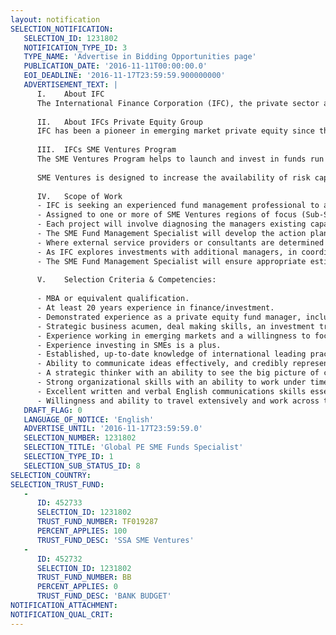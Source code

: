 ```yaml
---
layout: notification
SELECTION_NOTIFICATION: 
   SELECTION_ID: 1231802
   NOTIFICATION_TYPE_ID: 3
   TYPE_NAME: 'Advertise in Bidding Opportunities page'
   PUBLICATION_DATE: '2016-11-11T00:00:00.0'
   EOI_DEADLINE: '2016-11-17T23:59:59.900000000'
   ADVERTISEMENT_TEXT: |
      I.	About IFC 
      The International Finance Corporation (IFC), the private sector arm of the World Bank Group, is a global leader, investor and advisor committed to projects in its developing member countries that reduce extreme poverty and boost shared prosperity.  IFC finances private sector investments, mobilizes capital in the international financial markets, helps clients improve social and environmental sustainability, and provides technical assistance and advice to businesses and governments in the developing world. IFC creates opportunity for people to escape poverty and improve their livesby providing financing to help businesses employ more people and provide essential services, mobilizing capital from others, and providing risk capital and advisory to ensure scalable and sustainable development. Holding a $50 billion portfolio touching almost every major industry, IFC reaches millions of people in more than 100 countries, creating jobs, raising living standards and building a better future to support the World Bank Group's twin goals: ending extreme poverty and boosting shared prosperity.
      
      II.	About IFCs Private Equity Group 
      IFC has been a pioneer in emerging market private equity since the late 1980s, helping it grow from a nascent market to a mainstream asset class.  Today IFC is one of the largest investors in the industry. Total private equity investment in emerging markets stands at approximately $320 billion  more than ever before, yet still just a tiny fraction of the $2.7 trillion global total. Building the industry further is a key part of IFCs mandate of supporting private sector development and promoting the development of strong local fund managers which provide risk capital to private companies, thereby spurring economic growth.  IFCs fund strategy focuses on investing in growth equity and venture capital funds across all emerging market regions, and IFC has a targeted program (SME Ventures) to develop such funds in frontier markets and fragile and conflict affected countries.
      
      III.	IFCs SME Ventures Program
      The SME Ventures Program helps to launch and invest in funds run by emerging fund managers which provide risk capital to small and medium enterprises (SMEs). The Program combines investment in funds with advisory services to fund managers as well as technical assistance to SMEs in the funds portfolios.  The program is focused on fragile and conflict-affected countries , as well as other frontier markets (mainly International Development Agency (IDA) borrower countries ). The Program has invested in five funds in its Initial Phase and is being expanded.   
      
      SME Ventures is designed to increase the availability of risk capital to SMEs in difficult markets through the development of strong locally-based fund managers.  The Programs advisory component combines capacity building services and dissemination of best practices to strengthen managers investment and operational capabilities, and covers all aspects of fund management, including strategy, operational setup, corporate governance, environmental and social management systems, and portfolio management through exit.  The technical assistance component is designed to enable fund managers to provide value addition to the SMEs in the fund portfolios. 
      
      IV.	Scope of Work
      - IFC is seeking an experienced fund management professional to actively advise and guide the emerging fund managers within the SME Ventures Program. This SME Fund Management Specialist role is to be on a Consultancy basis, capped at 180 days per year, with the potential to be renewed annually. 
      - Assigned to one or more of SME Ventures regions of focus (Sub-Saharan Africa, East & South Asia, Middle East and North Africa, or Latin America), the SME Fund Management Specialist will design and implement the manager capacity-building projects aimed at enhancing the skills and capabilities of the identified SME Ventures fund managers. 
      - Each project will involve diagnosing the managers existing capacity levels across the various aspects of fund management, including strategy, organizational structure, business development, client acquisition, investment due diligence, portfolio management, exit planning, and back-office operations. It also entails creating and executing an action plan to address each managers capacity-building needs, either through direct mentoring by the SME Fund Management Specialist or enlisting other service providers.
      - The SME Fund Management Specialist will develop the action plan in collaboration with the SME Ventures advisory staff and drawing on deep knowledge of international standards and practices. The IFC Funds team will also provide support where needed.
      - Where external service providers or consultants are determined to be necessary for the capacity-building project (e.g., for financial management systems), the SME Fund Management Specialist will help select and supervise these consultants while delivering their assigned scope of work.
      - As IFC explores investments with additional managers, in coordination with the IFC Funds team, the SME Fund Management Specialist will help, on occasion, with the due diligence of prospective fund managers.
      - The SME Fund Management Specialist will ensure appropriate estimation and utilization of budgeted resources for projects and will assist the SME Ventures team in obtaining relevant information from the field operations to facilitate reporting to existing and prospective donors to the Program.
      
      V.	Selection Criteria & Competencies:
      
      - MBA or equivalent qualification.
      - At least 20 years experience in finance/investment.
      - Demonstrated experience as a private equity fund manager, including experience with strategy, business development, client acquisition, investment due diligence, portfolio management, exit planning, fund structure, and back-office operations.
      - Strategic business acumen, deal making skills, an investment track record, and strong operational hands-on skills are highly desirable. 
      - Experience working in emerging markets and a willingness to focus on more difficult markets and identify solutions to local challenges. Experience with frontier markets and fragile and conflict affected countries targeted by the SME Ventures Program is a plus.
      - Experience investing in SMEs is a plus.
      - Established, up-to-date knowledge of international leading practices and standards related to private equity operational risk management (including environment and social governance standards, business intelligence and data analytics), is required, along with the ability to disseminate this knowledge effectively within IFC and to external audiences.
      - Ability to communicate ideas effectively, and credibly represent IFC with clients and stakeholders, including at the senior executive and boardroom level. 
      - A strategic thinker with an ability to see the big picture of country, regional and global private sector development challenges and proactively identify opportunities that can have transformative impact. 
      - Strong organizational skills with an ability to work under time pressure, respond to ad-hoc shifts in client priorities, unstructured situations and unexpected events while maintaining order and delivery.
      - Excellent written and verbal English communications skills essential.  Other languages a plus (French, Arabic).
      - Willingness and ability to travel extensively and work across time zones.
   DRAFT_FLAG: 0
   LANGUAGE_OF_NOTICE: 'English'
   ADVERTISE_UNTIL: '2016-11-17T23:59:59.0'
   SELECTION_NUMBER: 1231802
   SELECTION_TITLE: 'Global PE SME Funds Specialist'
   SELECTION_TYPE_ID: 1
   SELECTION_SUB_STATUS_ID: 8
SELECTION_COUNTRY: 
SELECTION_TRUST_FUND: 
   - 
      ID: 452733
      SELECTION_ID: 1231802
      TRUST_FUND_NUMBER: TF019287
      PERCENT_APPLIES: 100
      TRUST_FUND_DESC: 'SSA SME Ventures'
   - 
      ID: 452732
      SELECTION_ID: 1231802
      TRUST_FUND_NUMBER: BB
      PERCENT_APPLIES: 0
      TRUST_FUND_DESC: 'BANK BUDGET'
NOTIFICATION_ATTACHMENT: 
NOTIFICATION_QUAL_CRIT: 
---
```

